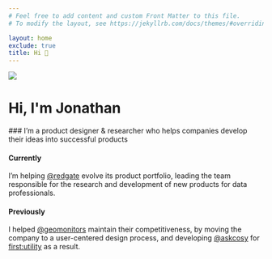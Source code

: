 ```yaml
---
# Feel free to add content and custom Front Matter to this file.
# To modify the layout, see https://jekyllrb.com/docs/themes/#overriding-theme-defaults

layout: home
exclude: true 
title: Hi 👋
---
```


<img src="{{ site.baseurl }}/images/me-circle.png" class="avatar"/>

<h1>Hi, I'm Jonathan</h1>
### I’m a product designer & researcher who helps companies develop their ideas into successful products

#### Currently
I’m helping <a href="https://www.red-gate.com/" target="_blank">@redgate</a> evolve its product portfolio, leading the team responsible for the research and development of new products for data professionals. 
                    
#### Previously
I helped <a href="https://twitter.com/geomonitors" target="_blank">@geomonitors</a> maintain their competitiveness, by moving the company to a user-centered design process, and developing <a href="https://twitter.com/AskCosy@askcosy" target="_blank">@askcosy</a> for <a href="https://www.first-utility.com/cosy" target="_blank">first:utility</a> as a result.